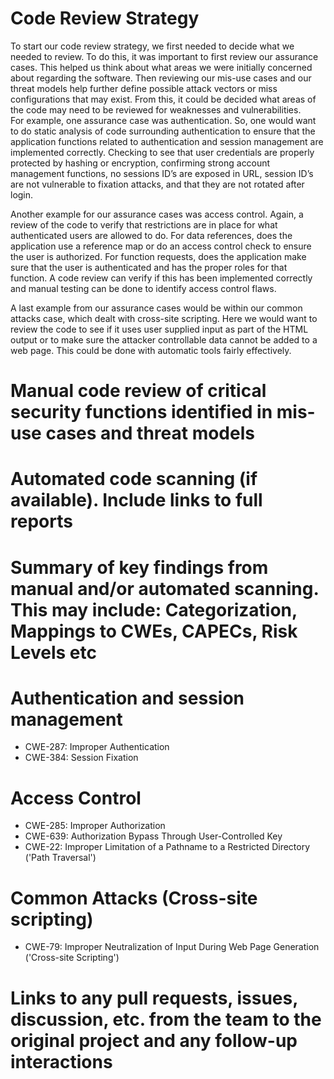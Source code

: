 # Code Review Strategy
To start our code review strategy, we first needed to decide what we needed to review.  To do this, it was important to first review our assurance cases.  This helped us think about what areas we were initially concerned about regarding the software. Then reviewing our mis-use cases and our threat models help further define possible attack vectors or miss configurations that may exist.  From this, it could be decided what areas of the code may need to be reviewed for weaknesses and vulnerabilities.  
For example, one assurance case was authentication.  So, one would want to do static analysis of code surrounding authentication to ensure that the application functions related to authentication and session management are implemented correctly.  Checking to see that user credentials are properly protected by hashing or encryption, confirming strong account management functions, no sessions ID’s are exposed in URL, session ID’s are not vulnerable to fixation attacks, and that they are not rotated after login.  

Another example for our assurance cases was access control.  Again, a review of the code to verify that restrictions are in place for what authenticated users are allowed to do.  For data references, does the application use a reference map or do an access control check to ensure the user is authorized.  For function requests, does the application make sure that the user is authenticated and has the proper roles for that function.  A code review can verify if this has been implemented correctly and manual testing can be done to identify access control flaws.

A last example from our assurance cases would be within our common attacks case, which dealt with cross-site scripting.  Here we would want to review the code to see if it uses user supplied input as part of the HTML output or to make sure the attacker controllable data cannot be added to a web page.  This could be done with automatic tools fairly effectively.


# Manual code review of critical security functions identified in mis-use cases and threat models
# Automated code scanning (if available). Include links to full reports
# Summary of key findings from manual and/or automated scanning. This may include: Categorization, Mappings to CWEs, CAPECs, Risk Levels etc
# Authentication and session management
* CWE-287: Improper Authentication
* CWE-384: Session Fixation
# Access Control
* CWE-285: Improper Authorization
* CWE-639: Authorization Bypass Through User-Controlled Key
* CWE-22: Improper Limitation of a Pathname to a Restricted Directory ('Path Traversal')
# Common Attacks (Cross-site scripting)
* CWE-79: Improper Neutralization of Input During Web Page Generation ('Cross-site Scripting')

# Links to any pull requests, issues, discussion, etc. from the team to the original project and any follow-up interactions
